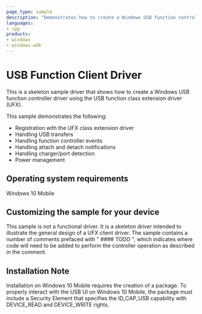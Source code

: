 ```yaml
---
page_type: sample
description: "Demonstrates how to create a Windows USB function controller driver using the USB function class extension driver (UFX)."
languages:
- cpp
products:
- windows
- windows-wdk
---
```




<!---
    name: USB Function Client Driver
    platform: KMDF
    language: cpp
    category: USB
    description: Demonstrates how to create a Windows USB function controller driver using the USB function class extension driver (UFX).
    samplefwlink: http://go.microsoft.com/fwlink/p/?LinkId=620315
--->

# USB Function Client Driver

This is a skeleton sample driver that shows how to create a Windows USB function controller driver using the USB function class extension driver (UFX).

This sample demonstrates the following:

- Registration with the UFX class extension driver
- Handling USB transfers
- Handling function controller events
- Handling attach and detach notifications
- Handling charger/port detection
- Power management

## Operating system requirements

Windows 10 Mobile

## Customizing the sample for your device

This sample is not a functional driver. It is a skeleton driver intended to illustrate the general design of a UFX client driver.  The sample contains a number of comments prefaced with " #### TODO ", which indicates where code will need to be added to perform the controller operation as described in the comment.

## Installation Note

Installation on Windows 10 Mobile requires the creation of a package.  To properly interact with the USB UI on Windows 10 Mobile, the package must include a Security Element that specifies the ID_CAP_USB capability with DEVICE_READ and DEVICE_WRITE rights.